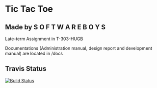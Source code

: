 Tic Tac Toe
===========

 

Made by S O F T W A R E B O Y S
-------------------------------
Late-term Assignment in T-303-HUGB

Documentations (Administration manual, design report and development manual) are located in /docs

Travis Status
-------------
[![Build Status](https://magnum.travis-ci.com/eythorsnaer/TicTacToe-SoftwareBoys.svg?token=xLTUxUoAa8TNZ9sKmYTN)](https://magnum.travis-ci.com/eythorsnaer/TicTacToe-SoftwareBoys)
